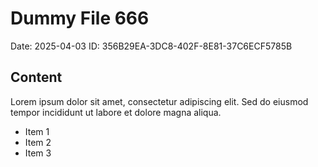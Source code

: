 # Dummy File 666

Date: 2025-04-03
ID: 356B29EA-3DC8-402F-8E81-37C6ECF5785B

## Content

Lorem ipsum dolor sit amet, consectetur adipiscing elit.
Sed do eiusmod tempor incididunt ut labore et dolore magna aliqua.

* Item 1
* Item 2
* Item 3
